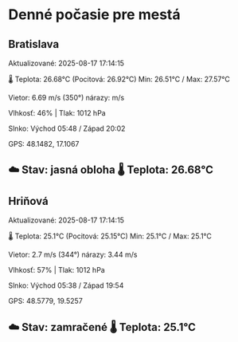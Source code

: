 ﻿# Denné počasie pre mestá

## Bratislava
Aktualizované: 2025-08-17 17:14:15

🌡️ Teplota: 26.68°C 
(Pocitová: 26.92°C)
Min: 26.51°C / Max: 27.57°C

Vietor: 6.69 m/s    (350°) 
nárazy:  m/s

Vlhkosť: 46% | Tlak: 1012 hPa

Slnko: Východ 05:48 / Západ 20:02

GPS: 48.1482, 17.1067

☁️ Stav: jasná obloha        🌡️ Teplota: 26.68°C
---

## Hriňová
Aktualizované: 2025-08-17 17:14:15

🌡️ Teplota: 25.1°C 
(Pocitová: 25.15°C)
Min: 25.1°C / Max: 25.1°C

Vietor: 2.7 m/s (344°)
nárazy: 3.44 m/s

Vlhkosť: 57% | Tlak: 1012 hPa

Slnko: Východ 05:38 / Západ 19:54

GPS: 48.5779, 19.5257

☁️ Stav: zamračené        🌡️ Teplota: 25.1°C
---
